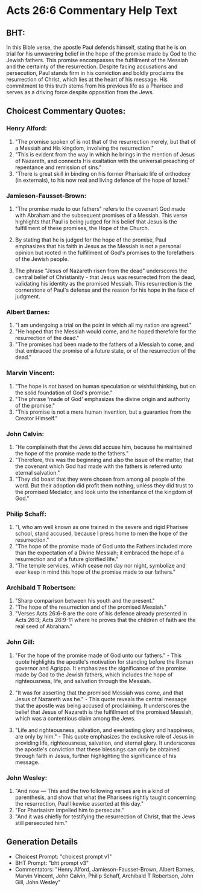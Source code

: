 # Acts 26:6 Commentary Help Text

## BHT:
In this Bible verse, the apostle Paul defends himself, stating that he is on trial for his unwavering belief in the hope of the promise made by God to the Jewish fathers. This promise encompasses the fulfillment of the Messiah and the certainty of the resurrection. Despite facing accusations and persecution, Paul stands firm in his conviction and boldly proclaims the resurrection of Christ, which lies at the heart of his message. His commitment to this truth stems from his previous life as a Pharisee and serves as a driving force despite opposition from the Jews.

## Choicest Commentary Quotes:
### Henry Alford:
1. "The promise spoken of is not that of the resurrection merely, but that of a Messiah and His kingdom, involving the resurrection."
2. "This is evident from the way in which he brings in the mention of Jesus of Nazareth, and connects His exaltation with the universal preaching of repentance and remission of sins."
3. "There is great skill in binding on his former Pharisaic life of orthodoxy (in externals), to his now real and living defence of the hope of Israel."

### Jamieson-Fausset-Brown:
1. "The promise made to our fathers" refers to the covenant God made with Abraham and the subsequent promises of a Messiah. This verse highlights that Paul is being judged for his belief that Jesus is the fulfillment of these promises, the Hope of the Church.

2. By stating that he is judged for the hope of the promise, Paul emphasizes that his faith in Jesus as the Messiah is not a personal opinion but rooted in the fulfillment of God's promises to the forefathers of the Jewish people.

3. The phrase "Jesus of Nazareth risen from the dead" underscores the central belief of Christianity - that Jesus was resurrected from the dead, validating his identity as the promised Messiah. This resurrection is the cornerstone of Paul's defense and the reason for his hope in the face of judgment.

### Albert Barnes:
1. "I am undergoing a trial on the point in which all my nation are agreed." 
2. "He hoped that the Messiah would come, and he hoped therefore for the resurrection of the dead."
3. "The promises had been made to the fathers of a Messiah to come, and that embraced the promise of a future state, or of the resurrection of the dead."

### Marvin Vincent:
1. "The hope is not based on human speculation or wishful thinking, but on the solid foundation of God's promise."
2. "The phrase 'made of God' emphasizes the divine origin and authority of the promise."
3. "This promise is not a mere human invention, but a guarantee from the Creator Himself."

### John Calvin:
1. "He complaineth that the Jews did accuse him, because he maintained the hope of the promise made to the fathers." 
2. "Therefore, this was the beginning and also the issue of the matter, that the covenant which God had made with the fathers is referred unto eternal salvation." 
3. "They did boast that they were chosen from among all people of the word. But their adoption did profit them nothing, unless they did trust to the promised Mediator, and look unto the inheritance of the kingdom of God."

### Philip Schaff:
1. "I, who am well known as one trained in the severe and rigid Pharisee school, stand accused, because I press home to men the hope of the resurrection." 
2. "The hope of the promise made of God unto the Fathers included more than the expectation of a Divine Messiah; it embraced the hope of a resurrection and of a future glorified life." 
3. "The temple services, which cease not day nor night, symbolize and ever keep in mind this hope of the promise made to our fathers."

### Archibald T Robertson:
1. "Sharp comparison between his youth and the present."
2. "The hope of the resurrection and of the promised Messiah."
3. "Verses Acts 26:6-8 are the core of his defence already presented in Acts 26:3; Acts 26:9-11 where he proves that the children of faith are the real seed of Abraham."

### John Gill:
1. "For the hope of the promise made of God unto our fathers." - This quote highlights the apostle's motivation for standing before the Roman governor and Agrippa. It emphasizes the significance of the promise made by God to the Jewish fathers, which includes the hope of righteousness, life, and salvation through the Messiah.

2. "It was for asserting that the promised Messiah was come, and that Jesus of Nazareth was he." - This quote reveals the central message that the apostle was being accused of proclaiming. It underscores the belief that Jesus of Nazareth is the fulfillment of the promised Messiah, which was a contentious claim among the Jews.

3. "Life and righteousness, salvation, and everlasting glory and happiness, are only by him." - This quote emphasizes the exclusive role of Jesus in providing life, righteousness, salvation, and eternal glory. It underscores the apostle's conviction that these blessings can only be obtained through faith in Jesus, further highlighting the significance of his message.

### John Wesley:
1. "And now — This and the two following verses are in a kind of parenthesis, and show that what the Pharisees rightly taught concerning the resurrection, Paul likewise asserted at this day."
2. "For Pharisaism impelled him to persecute."
3. "And it was chiefly for testifying the resurrection of Christ, that the Jews still persecuted him."


## Generation Details
- Choicest Prompt: "choicest prompt v1"
- BHT Prompt: "bht prompt v3"
- Commentators: "Henry Alford, Jamieson-Fausset-Brown, Albert Barnes, Marvin Vincent, John Calvin, Philip Schaff, Archibald T Robertson, John Gill, John Wesley"
